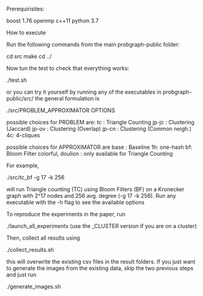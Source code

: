 Prerequirisites:

boost 1.76
openmp
c++11
python 3.7


How to execute

Run the following commands from the main probgraph-public folder:

cd src
make
cd ../ 

Now tun the test to check that everything works:

./test.sh

or you can try it yourself by running any of the executables in probgraph-public/src/
the general formulation is

./src/PROBLEM_APPROXIMATOR OPTIONS

possible choices for PROBLEM are:
tc : Triangle Counting
jp-jc : Clustering (Jaccard)
jp-ov : Clustering (Overlap)
jp-cn : Clustering (Common neigh.)
4c: 4-cliques

possible choices for APPROXIMATOR are
base : Baseline
1h: one-hash
bf: Bloom Filter
colorful, doulion : only available for Triangle Counting

For example, 

./src/tc_bf -g 17 -k 256

will run Triangle counting (TC) using Bloom Filters (BF) on a Kronecker graph with 2^17 nodes and 256 avg. degree (-g 17 -k 256).
Run any executable with the -h flag to see the available options

To reproduce the experiments in the paper, run 

./launch_all_experiments (use the _CLUSTER version if you are on a cluster) 

Then, collect all results using 

./collect_results.sh

this will overwrite the existing csv files in the result folders. If you just want to generate the images from the existing data, skip the two previous steps and just run

./generate_images.sh
